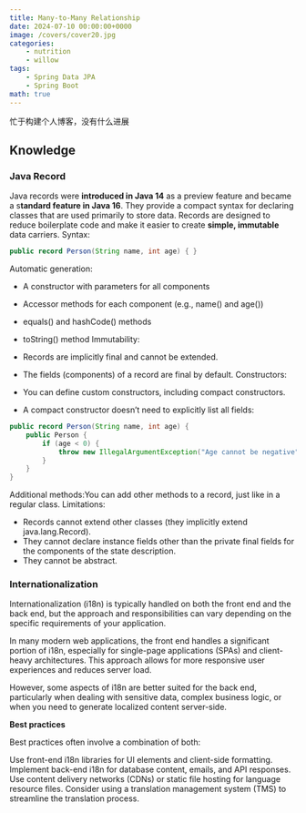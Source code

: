 ```yaml
---
title: Many-to-Many Relationship
date: 2024-07-10 00:00:00+0000
image: /covers/cover20.jpg
categories: 
    - nutrition
    - willow
tags:
    - Spring Data JPA
    - Spring Boot
math: true
---
```

忙于构建个人博客，没有什么进展

## Knowledge
### Java Record
Java records were **introduced in Java 14** as a preview feature and became a s**tandard feature in Java 16**. They provide a compact syntax for declaring classes that are used primarily to store data. Records are designed to reduce boilerplate code and make it easier to create **simple, immutable** data carriers.
Syntax:
```java
public record Person(String name, int age) { }
```
Automatic generation:

* A constructor with parameters for all components

* Accessor methods for each component (e.g., name() and age())
* equals() and hashCode() methods
* toString() method
Immutability:
* Records are implicitly final and cannot be extended.
* The fields (components) of a record are final by default.
Constructors:
* You can define custom constructors, including compact constructors.
* A compact constructor doesn’t need to explicitly list all fields:

```java
public record Person(String name, int age) {
    public Person {
        if (age < 0) {
            throw new IllegalArgumentException("Age cannot be negative");
        }
    }
}
```
Additional methods:You can add other methods to a record, just like in a regular class.
Limitations:
* Records cannot extend other classes (they implicitly extend java.lang.Record).
* They cannot declare instance fields other than the private final fields for the components of the state description.
* They cannot be abstract.
### Internationalization
Internationalization (i18n) is typically handled on both the front end and the back end, but the approach and responsibilities can vary depending on the specific requirements of your application. 

In many modern web applications, the front end handles a significant portion of i18n, especially for single-page applications (SPAs) and client-heavy architectures. This approach allows for more responsive user experiences and reduces server load.

However, some aspects of i18n are better suited for the back end, particularly when dealing with sensitive data, complex business logic, or when you need to generate localized content server-side.

**Best practices**

Best practices often involve a combination of both:

Use front-end i18n libraries for UI elements and client-side formatting.
Implement back-end i18n for database content, emails, and API responses.
Use content delivery networks (CDNs) or static file hosting for language resource files.
Consider using a translation management system (TMS) to streamline the translation process.